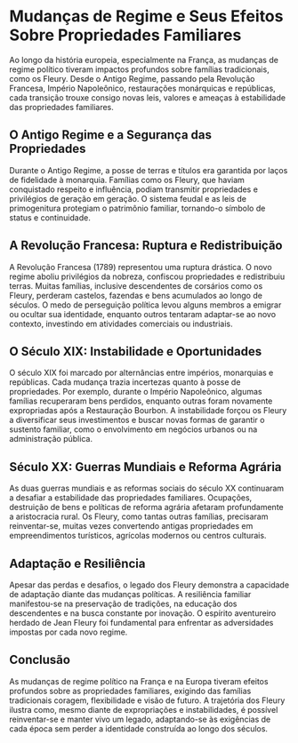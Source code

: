 # Mudanças de Regime e Seus Efeitos Sobre Propriedades Familiares

Ao longo da história europeia, especialmente na França, as mudanças de regime político tiveram impactos profundos sobre famílias tradicionais, como os Fleury. Desde o Antigo Regime, passando pela Revolução Francesa, Império Napoleônico, restaurações monárquicas e repúblicas, cada transição trouxe consigo novas leis, valores e ameaças à estabilidade das propriedades familiares.

## O Antigo Regime e a Segurança das Propriedades

Durante o Antigo Regime, a posse de terras e títulos era garantida por laços de fidelidade à monarquia. Famílias como os Fleury, que haviam conquistado respeito e influência, podiam transmitir propriedades e privilégios de geração em geração. O sistema feudal e as leis de primogenitura protegiam o patrimônio familiar, tornando-o símbolo de status e continuidade.

## A Revolução Francesa: Ruptura e Redistribuição

A Revolução Francesa (1789) representou uma ruptura drástica. O novo regime aboliu privilégios da nobreza, confiscou propriedades e redistribuiu terras. Muitas famílias, inclusive descendentes de corsários como os Fleury, perderam castelos, fazendas e bens acumulados ao longo de séculos. O medo de perseguição política levou alguns membros a emigrar ou ocultar sua identidade, enquanto outros tentaram adaptar-se ao novo contexto, investindo em atividades comerciais ou industriais.

## O Século XIX: Instabilidade e Oportunidades

O século XIX foi marcado por alternâncias entre impérios, monarquias e repúblicas. Cada mudança trazia incertezas quanto à posse de propriedades. Por exemplo, durante o Império Napoleônico, algumas famílias recuperaram bens perdidos, enquanto outras foram novamente expropriadas após a Restauração Bourbon. A instabilidade forçou os Fleury a diversificar seus investimentos e buscar novas formas de garantir o sustento familiar, como o envolvimento em negócios urbanos ou na administração pública.

## Século XX: Guerras Mundiais e Reforma Agrária

As duas guerras mundiais e as reformas sociais do século XX continuaram a desafiar a estabilidade das propriedades familiares. Ocupações, destruição de bens e políticas de reforma agrária afetaram profundamente a aristocracia rural. Os Fleury, como tantas outras famílias, precisaram reinventar-se, muitas vezes convertendo antigas propriedades em empreendimentos turísticos, agrícolas modernos ou centros culturais.

## Adaptação e Resiliência

Apesar das perdas e desafios, o legado dos Fleury demonstra a capacidade de adaptação diante das mudanças políticas. A resiliência familiar manifestou-se na preservação de tradições, na educação dos descendentes e na busca constante por inovação. O espírito aventureiro herdado de Jean Fleury foi fundamental para enfrentar as adversidades impostas por cada novo regime.

## Conclusão

As mudanças de regime político na França e na Europa tiveram efeitos profundos sobre as propriedades familiares, exigindo das famílias tradicionais coragem, flexibilidade e visão de futuro. A trajetória dos Fleury ilustra como, mesmo diante de expropriações e instabilidades, é possível reinventar-se e manter vivo um legado, adaptando-se às exigências de cada época sem perder a identidade construída ao longo dos séculos.